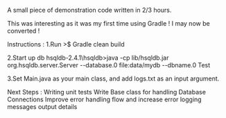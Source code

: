 
A small piece of demonstration code written in 2/3 hours.

This was interesting as it was my first time using Gradle ! I may now be converted !

Instructions :
1.Run >$ Gradle clean build 

2.Start up db
hsqldb-2.4.1\hsqldb>java -cp lib/hsqldb.jar org.hsqldb.server.Server --database.0 file:data/mydb --dbname.0 Test

3.Set Main.java as your main class, and add logs.txt as an input argument.

Next Steps :
Writing unit tests
Write Base class for handling Database Connections
Improve error handling flow and increase error logging messages output details
